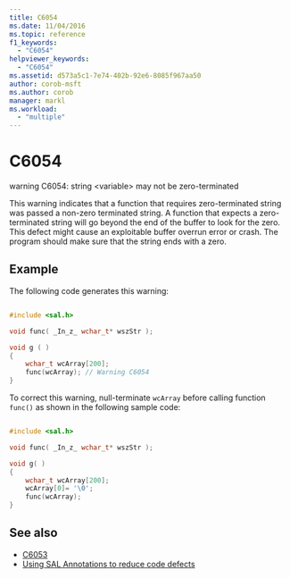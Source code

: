 ```yaml
---
title: C6054
ms.date: 11/04/2016
ms.topic: reference
f1_keywords:
  - "C6054"
helpviewer_keywords:
  - "C6054"
ms.assetid: d573a5c1-7e74-402b-92e6-8085f967aa50
author: corob-msft
ms.author: corob
manager: markl
ms.workload:
  - "multiple"
---
```

# C6054
warning C6054: string \<variable> may not be zero-terminated

 This warning indicates that a function that requires zero-terminated string was passed a non-zero terminated string. A function that expects a zero-terminated string will go beyond the end of the buffer to look for the zero. This defect might cause an exploitable buffer overrun error or crash. The program should make sure that the string ends with a zero.

## Example
 The following code generates this warning:

```cpp

#include <sal.h>

void func( _In_z_ wchar_t* wszStr );

void g ( )
{
    wchar_t wcArray[200];
    func(wcArray); // Warning C6054
}
```

 To correct this warning, null-terminate `wcArray` before calling function `func()` as shown in the following sample code:

```cpp

#include <sal.h>

void func( _In_z_ wchar_t* wszStr );

void g( )
{
    wchar_t wcArray[200];
    wcArray[0]= '\0';
    func(wcArray);
}
```

## See also

- [C6053](../code-quality/c6053.md)
- [Using SAL Annotations to reduce code defects](using-sal-annotations-to-reduce-c-cpp-code-defects.md)
